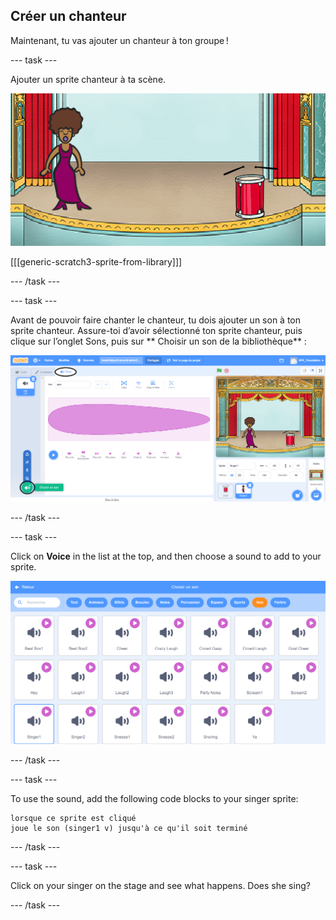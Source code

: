 ## Créer un chanteur

Maintenant, tu vas ajouter un chanteur à ton groupe !

\--- task \---

Ajouter un sprite chanteur à ta scène.

![capture d'écran](images/band-singer-mic.png)

[[[generic-scratch3-sprite-from-library]]]

\--- /task \---

\--- task \---

Avant de pouvoir faire chanter le chanteur, tu dois ajouter un son à ton sprite chanteur. Assure-toi d’avoir sélectionné ton sprite chanteur, puis clique sur l’onglet Sons, puis sur ** Choisir un son de la bibliothèque** :

![screenshot](images/band-import-sound-annotated.png)

\--- /task \---

\--- task \---

Click on **Voice** in the list at the top, and then choose a sound to add to your sprite.

![screenshot](images/band-choose-sound.png)

\--- /task \---

\--- task \---

To use the sound, add the following code blocks to your singer sprite:

```blocks3
lorsque ce sprite est cliqué
joue le son (singer1 v) jusqu'à ce qu'il soit terminé
```

\--- /task \---

\--- task \---

Click on your singer on the stage and see what happens. Does she sing?

\--- /task \---